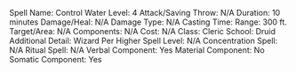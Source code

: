 
Spell Name: Control Water
Level: 4
Attack/Saving Throw: N/A
Duration: 10 minutes
Damage/Heal: N/A
Damage Type: N/A
Casting Time: 
Range: 300 ft.
Target/Area: N/A
Components: N/A
Cost: N/A
Class: Cleric
School:  Druid
Additional Detail:  Wizard
Per Higher Spell Level: N/A
Concentration Spell: N/A
Ritual Spell: N/A
Verbal Component: Yes
Material Component: No
Somatic Component: Yes
